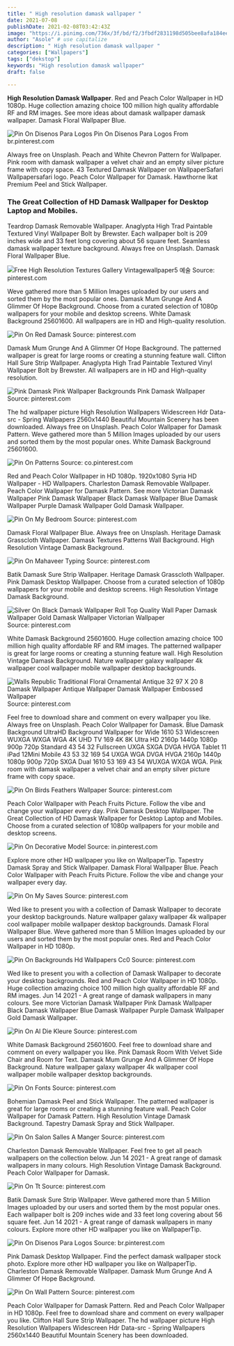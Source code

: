 ```yaml
---
title: " High resolution damask wallpaper "
date: 2021-07-08
publishDate: 2021-02-08T03:42:43Z
image: "https://i.pinimg.com/736x/3f/bd/f2/3fbdf2831198d505bee8afa184ee10f5.jpg"
author: "Asole" # use capitalize
description: " High resolution damask wallpaper "
categories: ["Wallpapers"]
tags: ["dekstop"]
keywords: "High resolution damask wallpaper"
draft: false

---
```



**High Resolution Damask Wallpaper**. Red and Peach Color Wallpaper in HD 1080p. Huge collection amazing choice 100 million high quality affordable RF and RM images. See more ideas about damask wallpaper damask wallpaper. Damask Floral Wallpaper Blue.

![Pin On Disenos Para Logos](https://i.pinimg.com/originals/94/a0/78/94a078dd3ed37519c4aa7912abcc60de.jpg "Pin On Disenos Para Logos")
Pin On Disenos Para Logos From br.pinterest.com


Always free on Unsplash. Peach and White Chevron Pattern for Wallpaper. Pink room with damask wallpaper a velvet chair and an empty silver picture frame with copy space. 43 Textured Damask Wallpaper on WallpaperSafari Wallpapersafari logo. Peach Color Wallpaper for Damask. Hawthorne Ikat Premium Peel and Stick Wallpaper.

### The Great Collection of HD Damask Wallpaper for Desktop Laptop and Mobiles.

Teardrop Damask Removable Wallpaper. Anaglypta High Trad Paintable Textured Vinyl Wallpaper Bolt by Brewster. Each wallpaper bolt is 209 inches wide and 33 feet long covering about 56 square feet. Seamless damask wallpaper texture background. Always free on Unsplash. Damask Floral Wallpaper Blue.


![Free High Resolution Textures Gallery Vintagewallpaper5 예술](https://i.pinimg.com/originals/27/ef/6a/27ef6afb2daa787479249ad1c70324ae.jpg "Free High Resolution Textures Gallery Vintagewallpaper5 예술")
Source: pinterest.com

Weve gathered more than 5 Million Images uploaded by our users and sorted them by the most popular ones. Damask Mum Grunge And A Glimmer Of Hope Background. Choose from a curated selection of 1080p wallpapers for your mobile and desktop screens. White Damask Background 25601600. All wallpapers are in HD and High-quality resolution.

![Pin On Red Damask](https://i.pinimg.com/originals/bd/a8/0e/bda80eb395c8dbea8e0a97ea3f358019.jpg "Pin On Red Damask")
Source: pinterest.com

Damask Mum Grunge And A Glimmer Of Hope Background. The patterned wallpaper is great for large rooms or creating a stunning feature wall. Clifton Hall Sure Strip Wallpaper. Anaglypta High Trad Paintable Textured Vinyl Wallpaper Bolt by Brewster. All wallpapers are in HD and High-quality resolution.

![Pink Damask Pink Wallpaper Backgrounds Pink Damask Wallpaper](https://i.pinimg.com/originals/18/b2/8d/18b28d9d18173e8ca754549542623af5.png "Pink Damask Pink Wallpaper Backgrounds Pink Damask Wallpaper")
Source: pinterest.com

The hd wallpaper picture High Resolution Wallpapers Widescreen Hdr Data-src - Spring Wallpapers 2560x1440 Beautiful Mountain Scenery has been downloaded. Always free on Unsplash. Peach Color Wallpaper for Damask Pattern. Weve gathered more than 5 Million Images uploaded by our users and sorted them by the most popular ones. White Damask Background 25601600.

![Pin On Patterns](https://i.pinimg.com/originals/88/02/22/8802227c1fa9e9d57545d185426a4542.jpg "Pin On Patterns")
Source: co.pinterest.com

Red and Peach Color Wallpaper in HD 1080p. 1920x1080 Syria HD Wallpaper - HD Wallpapers. Charleston Damask Removable Wallpaper. Peach Color Wallpaper for Damask Pattern. See more Victorian Damask Wallpaper Pink Damask Wallpaper Black Damask Wallpaper Blue Damask Wallpaper Purple Damask Wallpaper Gold Damask Wallpaper.

![Pin On My Bedroom](https://i.pinimg.com/originals/9f/75/11/9f75117ea85b649bcac13c12ad012a0c.gif "Pin On My Bedroom")
Source: pinterest.com

Damask Floral Wallpaper Blue. Always free on Unsplash. Heritage Damask Grasscloth Wallpaper. Damask Textures Patterns Wall Background. High Resolution Vintage Damask Background.

![Pin On Mahaveer Typing](https://i.pinimg.com/originals/ae/21/61/ae2161b28af528e0fd78fc13744df496.jpg "Pin On Mahaveer Typing")
Source: pinterest.com

Batik Damask Sure Strip Wallpaper. Heritage Damask Grasscloth Wallpaper. Pink Damask Desktop Wallpaper. Choose from a curated selection of 1080p wallpapers for your mobile and desktop screens. High Resolution Vintage Damask Background.

![Silver On Black Damask Wallpaper Roll Top Quality Wall Paper Damask Wallpaper Gold Damask Wallpaper Victorian Wallpaper](https://i.pinimg.com/originals/b1/94/ca/b194ca7123ba4af49415a0106eed80dd.jpg "Silver On Black Damask Wallpaper Roll Top Quality Wall Paper Damask Wallpaper Gold Damask Wallpaper Victorian Wallpaper")
Source: pinterest.com

White Damask Background 25601600. Huge collection amazing choice 100 million high quality affordable RF and RM images. The patterned wallpaper is great for large rooms or creating a stunning feature wall. High Resolution Vintage Damask Background. Nature wallpaper galaxy wallpaper 4k wallpaper cool wallpaper mobile wallpaper desktop backgrounds.

![Walls Republic Traditional Floral Ornamental Antique 32 97 X 20 8 Damask Wallpaper Antique Wallpaper Damask Wallpaper Embossed Wallpaper](https://i.pinimg.com/originals/d3/5a/46/d35a46639a2287eb0e6a6d98dcfd3cb5.jpg "Walls Republic Traditional Floral Ornamental Antique 32 97 X 20 8 Damask Wallpaper Antique Wallpaper Damask Wallpaper Embossed Wallpaper")
Source: pinterest.com

Feel free to download share and comment on every wallpaper you like. Always free on Unsplash. Peach Color Wallpaper for Damask. Blue Damask Background UltraHD Background Wallpaper for Wide 1610 53 Widescreen WUXGA WXGA WGA 4K UHD TV 169 4K 8K Ultra HD 2160p 1440p 1080p 900p 720p Standard 43 54 32 Fullscreen UXGA SXGA DVGA HVGA Tablet 11 iPad 12Mini Mobile 43 53 32 169 54 UXGA WGA DVGA HVGA 2160p 1440p 1080p 900p 720p SXGA Dual 1610 53 169 43 54 WUXGA WXGA WGA. Pink room with damask wallpaper a velvet chair and an empty silver picture frame with copy space.

![Pin On Birds Feathers Wallpaper](https://i.pinimg.com/originals/15/17/ec/1517ec8ea2244e369104dc53c3dbcf8a.jpg "Pin On Birds Feathers Wallpaper")
Source: pinterest.com

Peach Color Wallpaper with Peach Fruits Picture. Follow the vibe and change your wallpaper every day. Pink Damask Desktop Wallpaper. The Great Collection of HD Damask Wallpaper for Desktop Laptop and Mobiles. Choose from a curated selection of 1080p wallpapers for your mobile and desktop screens.

![Pin On Decorative Model](https://i.pinimg.com/originals/46/90/55/46905501364e6550e93be77c03105ca1.jpg "Pin On Decorative Model")
Source: in.pinterest.com

Explore more other HD wallpaper you like on WallpaperTip. Tapestry Damask Spray and Stick Wallpaper. Damask Floral Wallpaper Blue. Peach Color Wallpaper with Peach Fruits Picture. Follow the vibe and change your wallpaper every day.

![Pin On My Saves](https://i.pinimg.com/originals/60/2d/09/602d09c386678facf521a4c3ade4e2d5.jpg "Pin On My Saves")
Source: pinterest.com

Wed like to present you with a collection of Damask Wallpaper to decorate your desktop backgrounds. Nature wallpaper galaxy wallpaper 4k wallpaper cool wallpaper mobile wallpaper desktop backgrounds. Damask Floral Wallpaper Blue. Weve gathered more than 5 Million Images uploaded by our users and sorted them by the most popular ones. Red and Peach Color Wallpaper in HD 1080p.

![Pin On Backgrounds Hd Wallpapers Cc0](https://i.pinimg.com/originals/81/cd/c0/81cdc067f8c57c84aac85fe5dbe2ea22.jpg "Pin On Backgrounds Hd Wallpapers Cc0")
Source: pinterest.com

Wed like to present you with a collection of Damask Wallpaper to decorate your desktop backgrounds. Red and Peach Color Wallpaper in HD 1080p. Huge collection amazing choice 100 million high quality affordable RF and RM images. Jun 14 2021 - A great range of damask wallpapers in many colours. See more Victorian Damask Wallpaper Pink Damask Wallpaper Black Damask Wallpaper Blue Damask Wallpaper Purple Damask Wallpaper Gold Damask Wallpaper.

![Pin On Al Die Kleure](https://i.pinimg.com/originals/cd/2b/22/cd2b22bb275c0e917ebf3168849586ab.jpg "Pin On Al Die Kleure")
Source: pinterest.com

White Damask Background 25601600. Feel free to download share and comment on every wallpaper you like. Pink Damask Room With Velvet Side Chair and Room for Text. Damask Mum Grunge And A Glimmer Of Hope Background. Nature wallpaper galaxy wallpaper 4k wallpaper cool wallpaper mobile wallpaper desktop backgrounds.

![Pin On Fonts](https://i.pinimg.com/originals/f3/83/8c/f3838ccbe992889e6d030c3796b8f805.jpg "Pin On Fonts")
Source: pinterest.com

Bohemian Damask Peel and Stick Wallpaper. The patterned wallpaper is great for large rooms or creating a stunning feature wall. Peach Color Wallpaper for Damask Pattern. High Resolution Vintage Damask Background. Tapestry Damask Spray and Stick Wallpaper.

![Pin On Salon Salles A Manger](https://i.pinimg.com/originals/61/dc/60/61dc60dc87ad5b448e4af59ba41c8243.jpg "Pin On Salon Salles A Manger")
Source: pinterest.com

Charleston Damask Removable Wallpaper. Feel free to get all peach wallpapers on the collection below. Jun 14 2021 - A great range of damask wallpapers in many colours. High Resolution Vintage Damask Background. Peach Color Wallpaper for Damask.

![Pin On Tt](https://i.pinimg.com/736x/85/39/c5/8539c5c8933eca66b72c9c0d0486c5d6.jpg "Pin On Tt")
Source: pinterest.com

Batik Damask Sure Strip Wallpaper. Weve gathered more than 5 Million Images uploaded by our users and sorted them by the most popular ones. Each wallpaper bolt is 209 inches wide and 33 feet long covering about 56 square feet. Jun 14 2021 - A great range of damask wallpapers in many colours. Explore more other HD wallpaper you like on WallpaperTip.

![Pin On Disenos Para Logos](https://i.pinimg.com/originals/94/a0/78/94a078dd3ed37519c4aa7912abcc60de.jpg "Pin On Disenos Para Logos")
Source: br.pinterest.com

Pink Damask Desktop Wallpaper. Find the perfect damask wallpaper stock photo. Explore more other HD wallpaper you like on WallpaperTip. Charleston Damask Removable Wallpaper. Damask Mum Grunge And A Glimmer Of Hope Background.

![Pin On Wall Pattern](https://i.pinimg.com/736x/3f/bd/f2/3fbdf2831198d505bee8afa184ee10f5.jpg "Pin On Wall Pattern")
Source: pinterest.com

Peach Color Wallpaper for Damask Pattern. Red and Peach Color Wallpaper in HD 1080p. Feel free to download share and comment on every wallpaper you like. Clifton Hall Sure Strip Wallpaper. The hd wallpaper picture High Resolution Wallpapers Widescreen Hdr Data-src - Spring Wallpapers 2560x1440 Beautiful Mountain Scenery has been downloaded.

